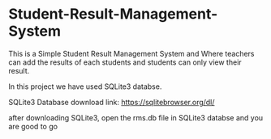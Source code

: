 # Student-Result-Management-System
This is a Simple Student Result Management System and Where teachers can add the results of each students and students can only view their result.

In this project we have used SQLite3 databse.

SQLite3 Database download link:
https://sqlitebrowser.org/dl/

after downloading SQLite3, open the rms.db file in SQLite3 databse and you are good to go
